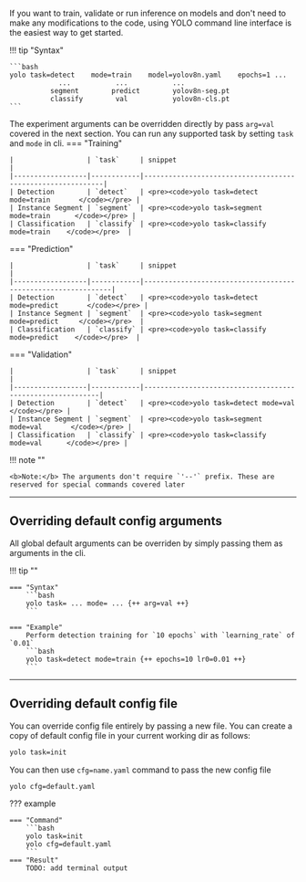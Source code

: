 If you want to train, validate or run inference on models and don't need to make any modifications to the code, using
YOLO command line interface is the easiest way to get started.

!!! tip "Syntax"

    ```bash
    yolo task=detect    mode=train    model=yolov8n.yaml    epochs=1 ...
                ...           ...           ...
              segment        predict        yolov8n-seg.pt
              classify        val           yolov8n-cls.pt
    ```

The experiment arguments can be overridden directly by pass `arg=val` covered in the next section. You can run any
supported task by setting `task` and `mode` in cli.
=== "Training"

    |                  | `task`     | snippet                                                    |
    |------------------|------------|------------------------------------------------------------|
    | Detection        | `detect`   | <pre><code>yolo task=detect mode=train       </code></pre> |
    | Instance Segment | `segment`  | <pre><code>yolo task=segment mode=train      </code></pre> |
    | Classification   | `classify` | <pre><code>yolo task=classify mode=train    </code></pre>  |

=== "Prediction"

    |                  | `task`     | snippet                                                      |
    |------------------|------------|--------------------------------------------------------------|
    | Detection        | `detect`   | <pre><code>yolo task=detect mode=predict       </code></pre> |
    | Instance Segment | `segment`  | <pre><code>yolo task=segment mode=predict     </code></pre>  |
    | Classification   | `classify` | <pre><code>yolo task=classify mode=predict    </code></pre>  |

=== "Validation"

    |                  | `task`     | snippet                                                   |
    |------------------|------------|-----------------------------------------------------------|
    | Detection        | `detect`   | <pre><code>yolo task=detect mode=val        </code></pre> |
    | Instance Segment | `segment`  | <pre><code>yolo task=segment mode=val       </code></pre> |
    | Classification   | `classify` | <pre><code>yolo task=classify mode=val      </code></pre> |

!!! note ""

    <b>Note:</b> The arguments don't require `'--'` prefix. These are reserved for special commands covered later

---

## Overriding default config arguments

All global default arguments can be overriden by simply passing them as arguments in the cli.

!!! tip ""

    === "Syntax"
        ```bash
        yolo task= ... mode= ... {++ arg=val ++}
        ```

    === "Example"
        Perform detection training for `10 epochs` with `learning_rate` of `0.01`
        ```bash
        yolo task=detect mode=train {++ epochs=10 lr0=0.01 ++}
        ```

---

## Overriding default config file

You can override config file entirely by passing a new file. You can create a copy of default config file in your
current working dir as follows:

```bash
yolo task=init
```

You can then use `cfg=name.yaml` command to pass the new config file

```bash
yolo cfg=default.yaml
```

??? example

    === "Command"
        ```bash
        yolo task=init
        yolo cfg=default.yaml
        ```
    === "Result"
        TODO: add terminal output


